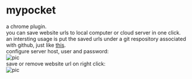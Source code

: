 # mypocket
a chrome plugin.  
you can save website urls to local computer or cloud server in one click.  
an intersting usage is put the saved urls under a git respository associated with github, just like [this](https://github.com/Wusuluren/mypocket-bookmarks).  
configure server host, user and password:  
![pic](https://github.com/salamer/Wusuluren/blob/master/pic/conf.png)  
save or remove website url on right click:   
![pic](https://github.com/salamer/Wusuluren/blob/master/pic/click.png)  